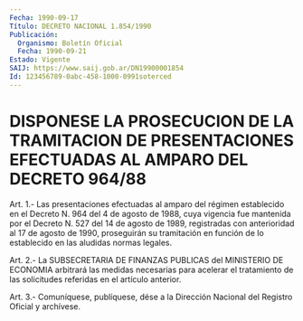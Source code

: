 ```yaml
---
Fecha: 1990-09-17
Título: DECRETO NACIONAL 1.854/1990
Publicación:
  Organismo: Boletín Oficial
  Fecha: 1990-09-21
Estado: Vigente
SAIJ: https://www.saij.gob.ar/DN19900001854
Id: 123456789-0abc-458-1000-0991soterced
---
```

# DISPONESE LA PROSECUCION DE LA TRAMITACION DE PRESENTACIONES EFECTUADAS AL AMPARO DEL DECRETO 964/88

<a id="1"></a>
Art.  1.-  Las presentaciones efectuadas al amparo del régimen establecido en el  Decreto  N.  964  del  4 de agosto de 1988, cuya vigencia fue mantenida por el Decreto N. 527  del  14  de agosto de 1989,  registradas  con  anterioridad  al  17  de  agosto  de 1990, proseguirán  su  tramitación  en  función  de lo establecido en las aludidas normas legales.

<a id="2"></a>
Art.  2.- La SUBSECRETARIA DE FINANZAS PUBLICAS del MINISTERIO DE ECONOMIA  arbitrará  las  medidas  necesarias  para  acelerar el tratamiento  de  las solicitudes referidas en el artículo anterior.

<a id="3"></a>
Art. 3.- Comuníquese, publíquese, dése a la Dirección Nacional del Registro Oficial y archívese.